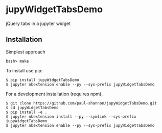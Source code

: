 jupyWidgetTabsDemo
===============================

jQuery tabs in a jupyter widget

Installation
------------

Simplest approach

    bash> make

To install use pip:

    $ pip install jupyWidgetTabsDemo
    $ jupyter nbextension enable --py --sys-prefix jupyWidgetTabsDemo


For a development installation (requires npm),

    $ git clone https://github.com/paul-shannon/jupyWidgetTabsDemo.git
    $ cd jupyWidgetTabsDemo
    $ pip install -e .
    $ jupyter nbextension install --py --symlink --sys-prefix jupyWidgetTabsDemo
    $ jupyter nbextension enable --py --sys-prefix jupyWidgetTabsDemo

